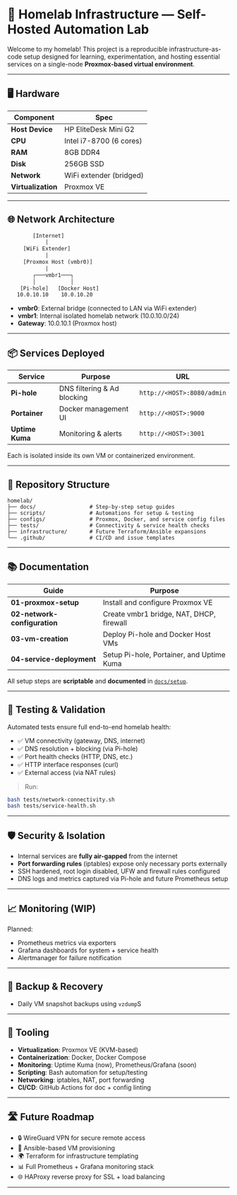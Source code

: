 
# 🧪 Homelab Infrastructure — Self-Hosted Automation Lab

Welcome to my homelab! This project is a reproducible infrastructure-as-code setup designed for learning, experimentation, and hosting essential services on a single-node **Proxmox-based virtual environment**.

---

## 🖥️ Hardware

| Component        | Spec                         |
|------------------|------------------------------|
| **Host Device**   | HP EliteDesk Mini G2         |
| **CPU**           | Intel i7-8700 (6 cores)     |
| **RAM**           | 8GB DDR4                    |
| **Disk**          | 256GB SSD                    |
| **Network**       | WiFi extender (bridged)      |
| **Virtualization**| Proxmox VE                   |

---

## 🌐 Network Architecture

```txt
        [Internet]
            |
     [WiFi Extender]
            |
     [Proxmox Host (vmbr0)]
            |
        ┌───vmbr1───┐
        │           │
    [Pi-hole]   [Docker Host]
   10.0.10.10    10.0.10.20
```

- **vmbr0**: External bridge (connected to LAN via WiFi extender)
- **vmbr1**: Internal isolated homelab network (10.0.10.0/24)
- **Gateway**: 10.0.10.1 (Proxmox host)

---

## 📦 Services Deployed

| Service       | Purpose                      | URL                                |
|---------------|------------------------------|-------------------------------------|
| **Pi-hole**   | DNS filtering & Ad blocking  | `http://<HOST>:8080/admin`         |
| **Portainer** | Docker management UI         | `http://<HOST>:9000`               |
| **Uptime Kuma** | Monitoring & alerts         | `http://<HOST>:3001`               |

Each is isolated inside its own VM or containerized environment.

---

## 📁 Repository Structure

```
homelab/
├── docs/                 # Step-by-step setup guides
├── scripts/              # Automations for setup & testing
├── configs/              # Proxmox, Docker, and service config files
├── tests/                # Connectivity & service health checks
├── infrastructure/       # Future Terraform/Ansible expansions
└── .github/              # CI/CD and issue templates
```

---

## 📚 Documentation

| Guide                  | Purpose                                        |
|------------------------|------------------------------------------------|
| **01-proxmox-setup**   | Install and configure Proxmox VE               |
| **02-network-configuration** | Create vmbr1 bridge, NAT, DHCP, firewall  |
| **03-vm-creation**     | Deploy Pi-hole and Docker Host VMs            |
| **04-service-deployment** | Setup Pi-hole, Portainer, and Uptime Kuma   |

All setup steps are **scriptable** and **documented** in [`docs/setup`](./docs/setup).

---

## 🧪 Testing & Validation

Automated tests ensure full end-to-end homelab health:

- ✅ VM connectivity (gateway, DNS, internet)
- ✅ DNS resolution + blocking (via Pi-hole)
- ✅ Port health checks (HTTP, DNS, etc.)
- ✅ HTTP interface responses (curl)
- ✅ External access (via NAT rules)

> Run:
```bash
bash tests/network-connectivity.sh
bash tests/service-health.sh
```

---

## 🛡️ Security & Isolation

- Internal services are **fully air-gapped** from the internet
- **Port forwarding rules** (iptables) expose only necessary ports externally
- SSH hardened, root login disabled, UFW and firewall rules configured
- DNS logs and metrics captured via Pi-hole and future Prometheus setup

---

## 📈 Monitoring (WIP)

Planned:

- Prometheus metrics via exporters
- Grafana dashboards for system + service health
- Alertmanager for failure notification

---

## 🔄 Backup & Recovery

- Daily VM snapshot backups using `vzdump`S

---

## 🧰 Tooling

- **Virtualization**: Proxmox VE (KVM-based)
- **Containerization**: Docker, Docker Compose
- **Monitoring**: Uptime Kuma (now), Prometheus/Grafana (soon)
- **Scripting**: Bash automation for setup/testing
- **Networking**: iptables, NAT, port forwarding
- **CI/CD**: GitHub Actions for doc + config linting

---

## 🛣️ Future Roadmap

- 🔒 WireGuard VPN for secure remote access
- 🐧 Ansible-based VM provisioning
- 🌍 Terraform for infrastructure templating
- 📊 Full Prometheus + Grafana monitoring stack
- 🌐 HAProxy reverse proxy for SSL + load balancing

---

